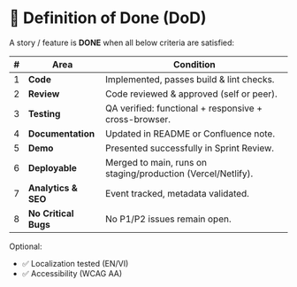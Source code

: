 # 🏁 Definition of Done (DoD)

A story / feature is **DONE** when all below criteria are satisfied:

| # | Area | Condition |
|---|-------|-----------|
| 1 | **Code** | Implemented, passes build & lint checks. |
| 2 | **Review** | Code reviewed & approved (self or peer). |
| 3 | **Testing** | QA verified: functional + responsive + cross-browser. |
| 4 | **Documentation** | Updated in README or Confluence note. |
| 5 | **Demo** | Presented successfully in Sprint Review. |
| 6 | **Deployable** | Merged to main, runs on staging/production (Vercel/Netlify). |
| 7 | **Analytics & SEO** | Event tracked, metadata validated. |
| 8 | **No Critical Bugs** | No P1/P2 issues remain open. |

Optional:
- ✅ Localization tested (EN/VI)
- ✅ Accessibility (WCAG AA)
